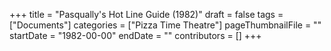 +++
title = "Pasqually's Hot Line Guide (1982)"
draft = false
tags = ["Documents"]
categories = ["Pizza Time Theatre"]
pageThumbnailFile = ""
startDate = "1982-00-00"
endDate = ""
contributors = []
+++
